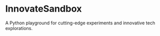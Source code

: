 # InnovateSandbox
A Python playground for cutting-edge experiments and innovative tech explorations.
